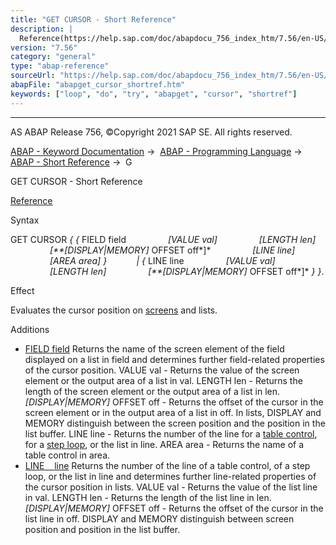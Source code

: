 ```yaml
---
title: "GET CURSOR - Short Reference"
description: |
  Reference(https://help.sap.com/doc/abapdocu_756_index_htm/7.56/en-US/abapget_cursor_dynpro.htm) Syntax GET CURSOR   FIELD field VALUE val LENGTH len DISPLAYMEMORY OFFSET off LINE line AREA area    LINE line VALUE val LEN
version: "7.56"
category: "general"
type: "abap-reference"
sourceUrl: "https://help.sap.com/doc/abapdocu_756_index_htm/7.56/en-US/abapget_cursor_shortref.htm"
abapFile: "abapget_cursor_shortref.htm"
keywords: ["loop", "do", "try", "abapget", "cursor", "shortref"]
---
```


* * *

AS ABAP Release 756, ©Copyright 2021 SAP SE. All rights reserved.

[ABAP - Keyword Documentation](https://help.sap.com/doc/abapdocu_756_index_htm/7.56/en-US/abenabap.htm) →  [ABAP - Programming Language](https://help.sap.com/doc/abapdocu_756_index_htm/7.56/en-US/abenabap_reference.htm) →  [ABAP - Short Reference](https://help.sap.com/doc/abapdocu_756_index_htm/7.56/en-US/abenabap_shortref.htm) →  G

GET CURSOR - Short Reference

[Reference](https://help.sap.com/doc/abapdocu_756_index_htm/7.56/en-US/abapget_cursor_dynpro.htm)

Syntax

GET CURSOR *{* *{* FIELD field
                *\[*VALUE val*\]*
                *\[*LENGTH len*\]*
                *\[**\[*DISPLAY*|*MEMORY*\]* OFFSET off*\]*
                *\[*LINE line*\]*
                *\[*AREA area*\]* *}*
           *|* *{* LINE line
                *\[*VALUE val*\]*
                *\[*LENGTH len*\]*
                *\[**\[*DISPLAY*|*MEMORY*\]* OFFSET off*\]* *}* *}*.

Effect

Evaluates the cursor position on [screens](https://help.sap.com/doc/abapdocu_756_index_htm/7.56/en-US/abenscreen_glosry.htm "Glossary Entry") and lists.

Additions

-   [FIELD field](https://help.sap.com/doc/abapdocu_756_index_htm/7.56/en-US/abapget_cursor_list_field.htm)
    Returns the name of the screen element of the field displayed on a list in field and determines further field-related properties of the cursor position.
    VALUE val - Returns the value of the screen element or the output area of a list in val.
    LENGTH len - Returns the length of the screen element or the output area of a list in len.
    *\[*DISPLAY*|*MEMORY*\]* OFFSET off - Returns the offset of the cursor in the screen element or in the output area of a list in off. In lists, DISPLAY and MEMORY distinguish between the screen position and the position in the list buffer.
    LINE line - Returns the number of the line for a [table control](https://help.sap.com/doc/abapdocu_756_index_htm/7.56/en-US/abentable_control_glosry.htm "Glossary Entry"), for a [step loop](https://help.sap.com/doc/abapdocu_756_index_htm/7.56/en-US/abenstep_loop_glosry.htm "Glossary Entry"), or the list in line.
    AREA area - Returns the name of a table control in area.
-   [LINE    line](https://help.sap.com/doc/abapdocu_756_index_htm/7.56/en-US/abapget_cursor_list_field.htm)
    Returns the number of the line of a table control, of a step loop, or the list in line and determines further line-related properties of the cursor position in lists.
    VALUE val - Returns the value of the list line in val.
    LENGTH len - Returns the length of the list line in len.
    *\[*DISPLAY*|*MEMORY*\]* OFFSET off - Returns the offset of the cursor in the list line in off. DISPLAY and MEMORY distinguish between screen position and position in the list buffer.